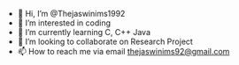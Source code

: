 - 👋 Hi, I’m @Thejaswinims1992
- 👀 I’m interested in coding
- 🌱 I’m currently learning C, C++ Java
- 💞️ I’m looking to collaborate on Research Project
- 📫 How to reach me via email thejaswinims92@gmail.com

<!---
Thejaswinims1992/Thejaswinims1992 is a ✨ special ✨ repository because its `README.md` (this file) appears on your GitHub profile.
You can click the Preview link to take a look at your changes.
--->
